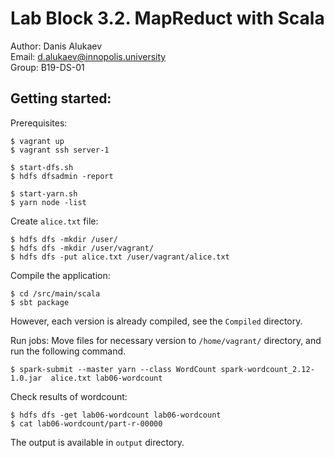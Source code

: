# Lab Block 3.2. MapReduct with Scala
Author: Danis Alukaev \
Email: d.alukaev@innopolis.university \
Group: B19-DS-01 

## Getting started:
Prerequisites:
```
$ vagrant up
$ vagrant ssh server-1

$ start-dfs.sh
$ hdfs dfsadmin -report

$ start-yarn.sh
$ yarn node -list
```
Create `alice.txt` file:
```
$ hdfs dfs -mkdir /user/
$ hdfs dfs -mkdir /user/vagrant/
$ hdfs dfs -put alice.txt /user/vagrant/alice.txt
```
Compile the application:
```
$ cd /src/main/scala
$ sbt package
```
However, each version is already compiled, see the `Compiled` directory.

Run jobs:
Move files for necessary version to `/home/vagrant/` directory, and run the following command.
```
$ spark-submit --master yarn --class WordCount spark-wordcount_2.12-1.0.jar  alice.txt lab06-wordcount
```
Check results of wordcount: 
```
$ hdfs dfs -get lab06-wordcount lab06-wordcount
$ cat lab06-wordcount/part-r-00000
```
The output is available in `output` directory.

